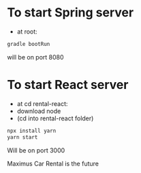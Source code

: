 # To start Spring server
- at root:
```bash 
gradle bootRun
```
will be on port 8080

# To start React server 
- at cd rental-react:
- download node
- (cd into rental-react folder) 
```bash
npx install yarn
yarn start
```
Will be on port 3000

Maximus Car Rental is the future 
